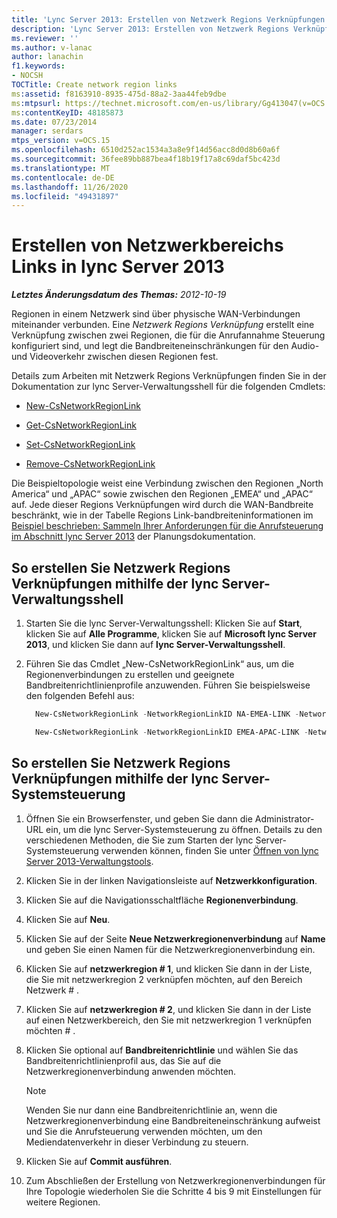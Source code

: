 ```yaml
---
title: 'Lync Server 2013: Erstellen von Netzwerk Regions Verknüpfungen'
description: 'Lync Server 2013: Erstellen von Netzwerk Regions Verknüpfungen'
ms.reviewer: ''
ms.author: v-lanac
author: lanachin
f1.keywords:
- NOCSH
TOCTitle: Create network region links
ms:assetid: f8163910-8935-475d-88a2-3aa44feb9dbe
ms:mtpsurl: https://technet.microsoft.com/en-us/library/Gg413047(v=OCS.15)
ms:contentKeyID: 48185873
ms.date: 07/23/2014
manager: serdars
mtps_version: v=OCS.15
ms.openlocfilehash: 6510d252ac1534a3a8e9f14d56acc8d0d8b60a6f
ms.sourcegitcommit: 36fee89bb887bea4f18b19f17a8c69daf5bc423d
ms.translationtype: MT
ms.contentlocale: de-DE
ms.lasthandoff: 11/26/2020
ms.locfileid: "49431897"
---
```

# <a name="create-network-region-links-in-lync-server-2013"></a>Erstellen von Netzwerkbereichs Links in lync Server 2013

<div data-xmlns="http://www.w3.org/1999/xhtml">

<div class="topic" data-xmlns="http://www.w3.org/1999/xhtml" data-msxsl="urn:schemas-microsoft-com:xslt" data-cs="https://msdn.microsoft.com/">

<div data-asp="https://msdn2.microsoft.com/asp">



</div>

<div id="mainSection">

<div id="mainBody">

<span> </span>

_**Letztes Änderungsdatum des Themas:** 2012-10-19_

Regionen in einem Netzwerk sind über physische WAN-Verbindungen miteinander verbunden. Eine *Netzwerk Regions Verknüpfung* erstellt eine Verknüpfung zwischen zwei Regionen, die für die Anrufannahme Steuerung konfiguriert sind, und legt die Bandbreiteneinschränkungen für den Audio-und Videoverkehr zwischen diesen Regionen fest.

Details zum Arbeiten mit Netzwerk Regions Verknüpfungen finden Sie in der Dokumentation zur lync Server-Verwaltungsshell für die folgenden Cmdlets:

  - [New-CsNetworkRegionLink](https://docs.microsoft.com/powershell/module/skype/New-CsNetworkRegionLink)

  - [Get-CsNetworkRegionLink](https://docs.microsoft.com/powershell/module/skype/Get-CsNetworkRegionLink)

  - [Set-CsNetworkRegionLink](https://docs.microsoft.com/powershell/module/skype/Set-CsNetworkRegionLink)

  - [Remove-CsNetworkRegionLink](https://docs.microsoft.com/powershell/module/skype/Remove-CsNetworkRegionLink)

Die Beispieltopologie weist eine Verbindung zwischen den Regionen „North America“ und „APAC“ sowie zwischen den Regionen „EMEA“ und „APAC“ auf. Jede dieser Regions Verknüpfungen wird durch die WAN-Bandbreite beschränkt, wie in der Tabelle Regions Link-bandbreiteninformationen im [Beispiel beschrieben: Sammeln Ihrer Anforderungen für die Anrufsteuerung im Abschnitt lync Server 2013](lync-server-2013-example-of-gathering-your-requirements-for-call-admission-control.md) der Planungsdokumentation.

<div>

## <a name="to-create-network-region-links-by-using-lync-server-management-shell"></a>So erstellen Sie Netzwerk Regions Verknüpfungen mithilfe der lync Server-Verwaltungsshell

1.  Starten Sie die lync Server-Verwaltungsshell: Klicken Sie auf **Start**, klicken Sie auf **Alle Programme**, klicken Sie auf **Microsoft lync Server 2013**, und klicken Sie dann auf **lync Server-Verwaltungsshell**.

2.  Führen Sie das Cmdlet „New-CsNetworkRegionLink“ aus, um die Regionenverbindungen zu erstellen und geeignete Bandbreitenrichtlinienprofile anzuwenden. Führen Sie beispielsweise den folgenden Befehl aus:
    
      ```powershell
        New-CsNetworkRegionLink -NetworkRegionLinkID NA-EMEA-LINK -NetworkRegionID1 NorthAmerica -NetworkRegionID2 EMEA -BWPolicyProfileID 50Mb_Link
      ```
    
      ```powershell
        New-CsNetworkRegionLink -NetworkRegionLinkID EMEA-APAC-LINK -NetworkRegionID1 EMEA -NetworkRegionID2 APAC -BWPolicyProfileID 25Mb_Link
      ```

</div>

<div>

## <a name="to-create-network-region-links-by-using-lync-server-control-panel"></a>So erstellen Sie Netzwerk Regions Verknüpfungen mithilfe der lync Server-Systemsteuerung

1.  Öffnen Sie ein Browserfenster, und geben Sie dann die Administrator-URL ein, um die lync Server-Systemsteuerung zu öffnen. Details zu den verschiedenen Methoden, die Sie zum Starten der lync Server-Systemsteuerung verwenden können, finden Sie unter [Öffnen von lync Server 2013-Verwaltungstools](lync-server-2013-open-lync-server-administrative-tools.md).

2.  Klicken Sie in der linken Navigationsleiste auf **Netzwerkkonfiguration**.

3.  Klicken Sie auf die Navigationsschaltfläche **Regionenverbindung**.

4.  Klicken Sie auf **Neu**.

5.  Klicken Sie auf der Seite **Neue Netzwerkregionenverbindung** auf **Name** und geben Sie einen Namen für die Netzwerkregionenverbindung ein.

6.  Klicken Sie auf **netzwerkregion \# 1**, und klicken Sie dann in der Liste, die Sie mit netzwerkregion 2 verknüpfen möchten, auf den Bereich Netzwerk \# .

7.  Klicken Sie auf **netzwerkregion \# 2**, und klicken Sie dann in der Liste auf einen Netzwerkbereich, den Sie mit netzwerkregion 1 verknüpfen möchten \# .

8.  Klicken Sie optional auf **Bandbreitenrichtlinie** und wählen Sie das Bandbreitenrichtlinienprofil aus, das Sie auf die Netzwerkregionenverbindung anwenden möchten.
    
    <div class=" ">
    

    > [!NOTE]  
    > Wenden Sie nur dann eine Bandbreitenrichtlinie an, wenn die Netzwerkregionenverbindung eine Bandbreiteneinschränkung aufweist und Sie die Anrufsteuerung verwenden möchten, um den Mediendatenverkehr in dieser Verbindung zu steuern.

    
    </div>

9.  Klicken Sie auf **Commit ausführen**.

10. Zum Abschließen der Erstellung von Netzwerkregionenverbindungen für Ihre Topologie wiederholen Sie die Schritte 4 bis 9 mit Einstellungen für weitere Regionen.

</div>

</div>

<span> </span>

</div>

</div>

</div>

